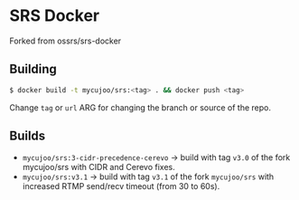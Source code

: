 # SRS Docker

Forked from ossrs/srs-docker

## Building
```sh
$ docker build -t mycujoo/srs:<tag> . && docker push <tag>
```

Change `tag` or `url` ARG for changing the branch or source of the repo.

## Builds
- `mycujoo/srs:3-cidr-precedence-cerevo` -> build with tag `v3.0` of the fork mycujoo/srs with CIDR and Cerevo fixes.
- `mycujoo/srs:v3.1` -> build with tag `v3.1` of the fork `mycujoo/srs` with increased RTMP send/recv timeout (from 30 to 60s).